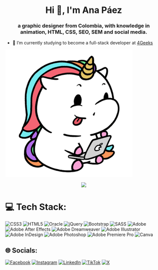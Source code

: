 <h1 align="center">Hi 👋, I'm Ana Páez</h1>
<h3 align="center">a graphic designer from Colombia, with knowledge in animation, HTML, CSS, SEO, SEM and social media.</h3>

- 🌱 I’m currently studying to become a full-stack developer at [4Geeks](https://4geeks.com/)

<span align="center">![Unicorn, Coding From Home](/images/unicorn.gif)</span>

<p align="center" width="100%">
    <img width="33%" src="[[https://i.sstatic.net/RJj4x.png](https://github.com/AnaPaez89/AnaPaez89/blob/main/images/unicorn.gif)](https://github.com/AnaPaez89/AnaPaez89/blob/main/images/unicorn.gif)">
</p>

# 💻 Tech Stack:
![CSS3](https://img.shields.io/badge/css3-%231572B6.svg?style=for-the-badge&logo=css3&logoColor=white) ![HTML5](https://img.shields.io/badge/html5-%23E34F26.svg?style=for-the-badge&logo=html5&logoColor=white) ![Oracle](https://img.shields.io/badge/Oracle-F80000?style=for-the-badge&logo=oracle&logoColor=white) ![jQuery](https://img.shields.io/badge/jquery-%230769AD.svg?style=for-the-badge&logo=jquery&logoColor=white) ![Bootstrap](https://img.shields.io/badge/bootstrap-%238511FA.svg?style=for-the-badge&logo=bootstrap&logoColor=white) ![SASS](https://img.shields.io/badge/SASS-hotpink.svg?style=for-the-badge&logo=SASS&logoColor=white) ![Adobe](https://img.shields.io/badge/adobe-%23FF0000.svg?style=for-the-badge&logo=adobe&logoColor=white) ![Adobe After Effects](https://img.shields.io/badge/Adobe%20After%20Effects-9999FF.svg?style=for-the-badge&logo=Adobe%20After%20Effects&logoColor=white) ![Adobe Dreamweaver](https://img.shields.io/badge/Adobe%20Dreamweaver-FF61F6.svg?style=for-the-badge&logo=Adobe%20Dreamweaver&logoColor=white) ![Adobe Illustrator](https://img.shields.io/badge/adobe%20illustrator-%23FF9A00.svg?style=for-the-badge&logo=adobe%20illustrator&logoColor=white) ![Adobe InDesign](https://img.shields.io/badge/Adobe%20InDesign-49021F?style=for-the-badge&logo=adobeindesign&logoColor=FF3366) ![Adobe Photoshop](https://img.shields.io/badge/adobe%20photoshop-%2331A8FF.svg?style=for-the-badge&logo=adobe%20photoshop&logoColor=white) ![Adobe Premiere Pro](https://img.shields.io/badge/Adobe%20Premiere%20Pro-9999FF.svg?style=for-the-badge&logo=Adobe%20Premiere%20Pro&logoColor=white) ![Canva](https://img.shields.io/badge/Canva-%2300C4CC.svg?style=for-the-badge&logo=Canva&logoColor=white)


## 🌐 Socials:
[![Facebook](https://img.shields.io/badge/Facebook-%231877F2.svg?logo=Facebook&logoColor=white)](https://facebook.com/anasapuri) [![Instagram](https://img.shields.io/badge/Instagram-%23E4405F.svg?logo=Instagram&logoColor=white)](https://instagram.com/anasapuri) [![LinkedIn](https://img.shields.io/badge/LinkedIn-%230077B5.svg?logo=linkedin&logoColor=white)](https://linkedin.com/in/anasapuri) [![TikTok](https://img.shields.io/badge/TikTok-%23000000.svg?logo=TikTok&logoColor=white)](https://tiktok.com/@anasapuri) [![X](https://img.shields.io/badge/X-black.svg?logo=X&logoColor=white)](https://x.com/anasapuri) 
